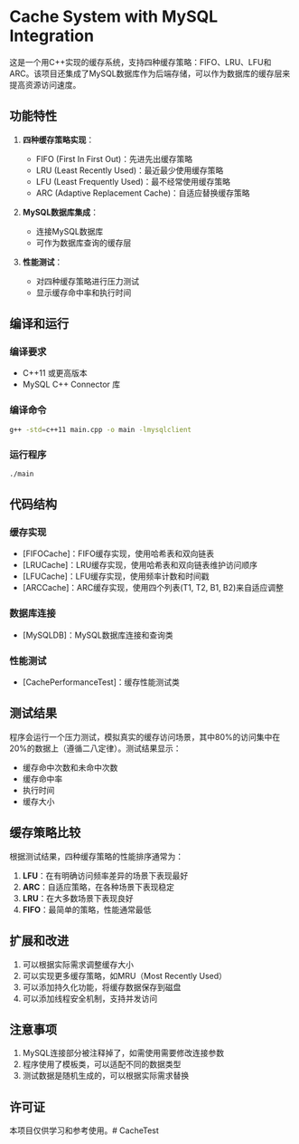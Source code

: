 # Cache System with MySQL Integration

这是一个用C++实现的缓存系统，支持四种缓存策略：FIFO、LRU、LFU和ARC。该项目还集成了MySQL数据库作为后端存储，可以作为数据库的缓存层来提高资源访问速度。

## 功能特性

1. **四种缓存策略实现**：
   - FIFO (First In First Out)：先进先出缓存策略
   - LRU (Least Recently Used)：最近最少使用缓存策略
   - LFU (Least Frequently Used)：最不经常使用缓存策略
   - ARC (Adaptive Replacement Cache)：自适应替换缓存策略

2. **MySQL数据库集成**：
   - 连接MySQL数据库
   - 可作为数据库查询的缓存层

3. **性能测试**：
   - 对四种缓存策略进行压力测试
   - 显示缓存命中率和执行时间

## 编译和运行

### 编译要求

- C++11 或更高版本
- MySQL C++ Connector 库

### 编译命令

```bash
g++ -std=c++11 main.cpp -o main -lmysqlclient
```

### 运行程序

```bash
./main
```

## 代码结构

### 缓存实现

- [FIFOCache]：FIFO缓存实现，使用哈希表和双向链表
- [LRUCache]：LRU缓存实现，使用哈希表和双向链表维护访问顺序
- [LFUCache]：LFU缓存实现，使用频率计数和时间戳
- [ARCCache]：ARC缓存实现，使用四个列表(T1, T2, B1, B2)来自适应调整

### 数据库连接

- [MySQLDB]：MySQL数据库连接和查询类

### 性能测试

- [CachePerformanceTest]：缓存性能测试类

## 测试结果

程序会运行一个压力测试，模拟真实的缓存访问场景，其中80%的访问集中在20%的数据上（遵循二八定律）。测试结果显示：

- 缓存命中次数和未命中次数
- 缓存命中率
- 执行时间
- 缓存大小

## 缓存策略比较

根据测试结果，四种缓存策略的性能排序通常为：

1. **LFU**：在有明确访问频率差异的场景下表现最好
2. **ARC**：自适应策略，在各种场景下表现稳定
3. **LRU**：在大多数场景下表现良好
4. **FIFO**：最简单的策略，性能通常最低

## 扩展和改进

1. 可以根据实际需求调整缓存大小
2. 可以实现更多缓存策略，如MRU（Most Recently Used）
3. 可以添加持久化功能，将缓存数据保存到磁盘
4. 可以添加线程安全机制，支持并发访问

## 注意事项

1. MySQL连接部分被注释掉了，如需使用需要修改连接参数
2. 程序使用了模板类，可以适配不同的数据类型
3. 测试数据是随机生成的，可以根据实际需求替换

## 许可证

本项目仅供学习和参考使用。# CacheTest

